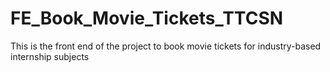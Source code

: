 # FE_Book_Movie_Tickets_TTCSN
This is the front end of the project to book movie tickets for industry-based internship subjects
